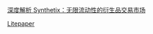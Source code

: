 [深度解析 Synthetix：无限流动性的衍生品交易市场](https://www.chainnews.com/articles/894865830615.htm)

[Litepaper](https://docs.synthetix.io/litepaper/chinese/)

